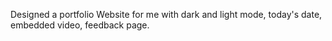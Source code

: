 Designed a portfolio Website for me with dark and light mode, today's date, embedded video, feedback page.
